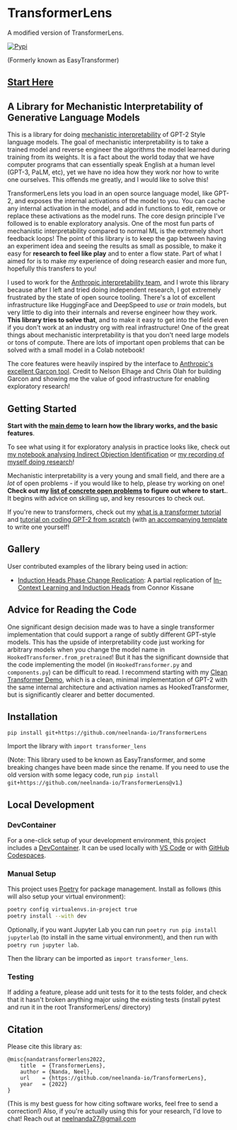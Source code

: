 # TransformerLens

A modified version of TransformerLens.

[![Pypi](https://img.shields.io/pypi/v/transformer-lens)](https://pypi.org/project/transformer-lens/)

(Formerly known as EasyTransformer)

## [Start Here](https://neelnanda.io/transformer-lens-demo)

## A Library for Mechanistic Interpretability of Generative Language Models

This is a library for doing [mechanistic interpretability](https://distill.pub/2020/circuits/zoom-in/) of GPT-2 Style language models. The goal of mechanistic interpretability is to take a trained model and reverse engineer the algorithms the model learned during training from its weights. It is a fact about the world today that we have computer programs that can essentially speak English at a human level (GPT-3, PaLM, etc), yet we have no idea how they work nor how to write one ourselves. This offends me greatly, and I would like to solve this! 

TransformerLens lets you load in an open source language model, like GPT-2, and exposes the internal activations of the model to you. You can cache any internal activation in the model, and add in functions to edit, remove or replace these activations as the model runs. The core design principle I've followed is to enable exploratory analysis. One of the most fun parts of mechanistic interpretability compared to normal ML is the extremely short feedback loops! The point of this library is to keep the gap between having an experiment idea and seeing the results as small as possible, to make it easy for **research to feel like play** and to enter a flow state. Part of what I aimed for is to make *my* experience of doing research easier and more fun, hopefully this transfers to you!

I used to work for the [Anthropic interpretability team](transformer-circuits.pub), and I wrote this library because after I left and tried doing independent research, I got extremely frustrated by the state of open source tooling. There's a lot of excellent infrastructure like HuggingFace and DeepSpeed to *use* or *train* models, but very little to dig into their internals and reverse engineer how they work. **This library tries to solve that**, and to make it easy to get into the field even if you don't work at an industry org with real infrastructure! One of the great things about mechanistic interpretability is that you don't need large models or tons of compute. There are lots of important open problems that can be solved with a small model in a Colab notebook! 

The core features were heavily inspired by the interface to [Anthropic's excellent Garcon tool](https://transformer-circuits.pub/2021/garcon/index.html). Credit to Nelson Elhage and Chris Olah for building Garcon and showing me the value of good infrastructure for enabling exploratory research!

## Getting Started

**Start with the [main demo](https://neelnanda.io/transformer-lens-demo) to learn how the library works, and the basic features**.

To see what using it for exploratory analysis in practice looks like, check out [my notebook analysing Indirect Objection Identification](https://neelnanda.io/exploratory-analysis-demo) or [my recording of myself doing research](https://www.youtube.com/watch?v=yo4QvDn-vsU)! 

Mechanistic interpretability is a very young and small field, and there are a *lot* of open problems - if you would like to help, please try working on one! **Check out my [list of concrete open problems](https://docs.google.com/document/d/1WONBzNqfKIxERejrrPlQMyKqg7jSFW92x5UMXNrMdPo/edit) to figure out where to start.**. It begins with advice on skilling up, and key resources to check out. 

If you're new to transformers, check out my [what is a transformer tutorial](https://neelnanda.io/transformer-tutorial) and [tutorial on coding GPT-2 from scratch](https://neelnanda.io/transformer-tutorial-2) (with [an accompanying template](https://neelnanda.io/transformer-template) to write one yourself!

## Gallery

User contributed examples of the library being used in action:
* [Induction Heads Phase Change Replication](https://colab.research.google.com/github/ckkissane/induction-heads-transformer-lens/blob/main/Induction_Heads_Phase_Change.ipynb): A partial replication of [In-Context Learning and Induction Heads](https://transformer-circuits.pub/2022/in-context-learning-and-induction-heads/index.html) from Connor Kissane

## Advice for Reading the Code

One significant design decision made was to have a single transformer implementation that could support a range of subtly different GPT-style models. This has the upside of interpretability code just working for arbitrary models when you change the model name in `HookedTransformer.from_pretrained`! But it has the significant downside that the code implementing the model (in `HookedTransformer.py` and `components.py`) can be difficult to read. I recommend starting with my [Clean Transformer Demo](https://neelnanda.io/transformer-solution), which is a clean, minimal implementation of GPT-2 with the same internal architecture and activation names as HookedTransformer, but is significantly clearer and better documented.

## Installation

`pip install git+https://github.com/neelnanda-io/TransformerLens`

Import the library with `import transformer_lens`

(Note: This library used to be known as EasyTransformer, and some breaking changes have been made since the rename. If you need to use the old version with some legacy code, run `pip install git+https://github.com/neelnanda-io/TransformerLens@v1`.)

## Local Development

### DevContainer

For a one-click setup of your development environment, this project includes a [DevContainer](https://containers.dev/). It can be used locally with [VS Code](https://marketplace.visualstudio.com/items?itemName=ms-vscode-remote.remote-containers) or with [GitHub Codespaces](https://github.com/features/codespaces).

### Manual Setup

This project uses [Poetry](https://python-poetry.org/docs/#installation) for package management. Install as follows (this will also setup your virtual environment):

```bash
poetry config virtualenvs.in-project true
poetry install --with dev
```

Optionally, if you want Jupyter Lab you can run `poetry run pip install jupyterlab` (to install in the same virtual environment), and then run with `poetry run jupyter lab`.

Then the library can be imported as `import transformer_lens`.

### Testing

If adding a feature, please add unit tests for it to the tests folder, and check that it hasn't broken anything major using the existing tests (install pytest and run it in the root TransformerLens/ directory)

## Citation

Please cite this library as:
```
@misc{nandatransformerlens2022,
    title  = {TransformerLens},
    author = {Nanda, Neel},
    url    = {https://github.com/neelnanda-io/TransformerLens},
    year   = {2022}
}
```
(This is my best guess for how citing software works, feel free to send a correction!)
Also, if you're actually using this for your research, I'd love to chat! Reach out at neelnanda27@gmail.com
